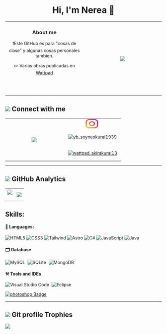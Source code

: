 <div align="center">
  <h1 align="center">Hi, I'm Nerea 🐲</h1>
  <table align="center">
  <tr border="none">
  <td width="50%" align="center">
  <h3><img scr="">About me</h3>
  <p>❗Este GitHub es para "cosas de clase" y algunas cosas personales tambien.</p>

  <p>✏️ Varias obras publicadas en <a href="https://www.wattpad.com/user/akirakurai13">Wattpad</a></p> 
  
  <br></br>
  <!-- Imagen Natsu -->
  <td width="50%" align="center">
  <img  align="center"  src="https://i.giphy.com/media/v1.Y2lkPTc5MGI3NjExdHhwb2d1Y3h5ZnppMjZxOTZqeDhzMDVrbjhwbmh4aW5nZ3R3Zjc4MyZlcD12MV9pbnRlcm5hbF9naWZfYnlfaWQmY3Q9Zw/hX3S2CkN91VIc/giphy.gif"/>
  </td>
  </tr>

  </table>


</div>

<!-- Contacta -->
<div>
  
## <img src="https://i.giphy.com/media/v1.Y2lkPTc5MGI3NjExYWVlNTE2MzY5MjMyeHF4bDcxa3Z6dHhranZnZzhmb3NqeWs4d2NzaCZlcD12MV9pbnRlcm5hbF9naWZfYnlfaWQmY3Q9cw/Bnj5T26Chn849WVtBa/giphy.gif" width="50px"> Connect with me
<table align="center">
  <tr border="none">
  <!-- gif batman -->
  <td width="50%" align="center">
  <img  align="center"  src="https://i.giphy.com/media/v1.Y2lkPTc5MGI3NjExZ3lvYmZrZHY2ZXptbWZvOTQ5cnI5MmFpZGR1ajU0bzR6bTFubGh2NCZlcD12MV9pbnRlcm5hbF9naWZfYnlfaWQmY3Q9cw/mtAU9hD8qdrBC/giphy.gif"/>
  </td>
  
  <td align="center">
  <a href="https://www.instagram.com/_soyneokurai_13/" target="blank"><img align="center" src="https://raw.githubusercontent.com/SubhadeepZilong/SubhadeepZilong/main/icons/Social/instagram.svg" alt="instagram|_soyneokurai_13" height="30" width="40" /></a>
  <br></br>
<a href="https://www.youtube.com/@soyneokurai1939" target="blank"> <img align = "center" src = "https://static-00.iconduck.com/assets.00/youtube-icon-2048x2048-gedp2icy.png" alt= "yb_soyneokurai1939" height="30"  width="30" style="padding: 2px 6px; margin-left: 4px">
  <br></br>

<a href="https://www.wattpad.com/user/akirakurai13" target="blank"> <img align = "center" src = "https://i.giphy.com/media/v1.Y2lkPTc5MGI3NjExMmQ2ajUwMWgxeXc0Z2Y0enFiaHJ2enVyNHhnYzNzMDl1NXEzcDdybiZlcD12MV9pbnRlcm5hbF9naWZfYnlfaWQmY3Q9cw/f6PDGsxOJttq64ov6z/giphy.gif" alt= "wattpad_akirakurai13" height="30" width="40" style=" margin-left: 4px">
</td>
  
  
  </tr>
  </table>

</div>

---

<!-- Analisis de GitHub -->
## <img src="https://media.giphy.com/media/iY8CRBdQXODJSCERIr/giphy.gif" width="30px"> GitHub Analytics
<p align="center">
<table align="center">
<tr border="none">
<td width="50%" align="center">
  <img  align="center"  src="https://github-readme-stats.vercel.app/api?username=nereazj544&theme=dark&show_icons=true&count_private=true" />
  <br></br>
</td>
<td width="50%" align="center">
  <img  align="center"  src="https://github-readme-stats.anuraghazra1.vercel.app/api/top-langs/?username=nereazj544&theme=dark&hide_border=false&no-bg=true&no-frame=true&langs_count=10"/>
  </td>
</tr>
</table>


<!-- Habilidades -->
## Skills:

#### 💬 Languages:

![HTML5](https://img.shields.io/badge/HTML5%20-%23E34F26.svg?style=for-the-badge&logo=html5&logoColor=white)
![CSS3](https://img.shields.io/badge/CSS%20-%231572B6.svg?style=for-the-badge&logo=css3&logoColor=white)
![Tailwind](https://img.shields.io/badge/Tailwind%20-%231572B6.svg?style=for-the-badge&logo=tailwindcss&logoColor=white&color=0B1120)
![Astro](https://img.shields.io/badge/Astro%20-%231572B6.svg?style=for-the-badge&logo=astro&logoColor=white&color=13113D)
![C#](https://img.shields.io/badge/csharp%20-%231572B6.svg?style=for-the-badge&logo=c#&logoColor=white)
![JavaScript](https://img.shields.io/badge/JavaScript%20-%23F7DF1E.svg?style=for-the-badge&logo=javascript&logoColor=black)
![Java](https://img.shields.io/badge/Java-ED8B00?style=for-the-badge&logo=java&logoColor=white)


#### 🗂️ Database
![MySQL](https://img.shields.io/badge/MySQL-00000F?style=for-the-badge&logo=mysql&logoColor=white)&nbsp;
![SQLite](https://img.shields.io/badge/SQLITE-044A5F?style=for-the-badge&logo=sqlite&logoColor=white)&nbsp;
![MongoDB](https://img.shields.io/badge/MongoDB-9be4b9?style=for-the-badge&logo=mongodb)&nbsp;

#### ⚒️ Tools and IDEs

![Visual Studio Code](https://img.shields.io/badge/Visual%20Studio%20Code-0078d7.svg?style=for-the-badge&logo=visual-studio-code&logoColor=white)&nbsp;
![Eclipse](https://img.shields.io/badge/Eclipse-FE7A16.svg?style=for-the-badge&logo=Eclipse&logoColor=white)&nbsp;

[![photoshop Badge](https://img.shields.io/badge/-Photoshop-26C9FF?style=flat&logo=Adobe-Photoshop&logoColor=white)](https://github.com/search?q=user%3Azmcx16&type=Repositories)

---
## <img src="https://media.giphy.com/media/QaMcXSekUWx7aogAUr/giphy.gif" width="30" />&nbsp;Git profile Trophies
<img src="https://github-profile-trophy.vercel.app/?username=nereazj544&theme=juicyfresh&no-bg=true" />

